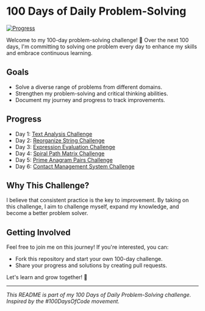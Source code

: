 # 100 Days of Daily Problem-Solving

[![Progress](https://img.shields.io/badge/Progress-5%25-brightgreen)]()

Welcome to my 100-day problem-solving challenge! 🚀 Over the next 100 days, I'm committing to solving one problem every day to enhance my skills and embrace continuous learning.

## Goals

- Solve a diverse range of problems from different domains.
- Strengthen my problem-solving and critical thinking abilities.
- Document my journey and progress to track improvements.

## Progress

- Day 1: [Text Analysis Challenge](https://github.com/Manikanta-009/100_Days_of_Code/blob/main/Day1_Text_Analysis.py)
- Day 2: [Reorganize String Challenge](https://github.com/Manikanta-009/100_Days_of_Code/blob/main/Day2_Reorganize_String.py)
- Day 3: [Expression Evaluation Challenge](https://github.com/Manikanta-009/100_Days_of_Code/blob/main/Day3_Expression_Evaluator.py)
- Day 4: [Spiral Path Matrix Challenge](https://github.com/Manikanta-009/100_Days_of_Code/blob/main/Day4_Spiral_Path_Matrix_Challenge.py)
- Day 5: [Prime Anagram Pairs Challenge](https://github.com/Manikanta-009/100_Days_of_Code/blob/main/Day5_Prime_Anagram_Pairs.py)
- Day 6: [Contact Management System Challenge](https://github.com/Manikanta-009/100_Days_of_Code/blob/main/Day6_Contact_Book.py)

## Why This Challenge?

I believe that consistent practice is the key to improvement. By taking on this challenge, I aim to challenge myself, expand my knowledge, and become a better problem solver.

## Getting Involved

Feel free to join me on this journey! If you're interested, you can:

- Fork this repository and start your own 100-day challenge.
- Share your progress and solutions by creating pull requests.

Let's learn and grow together! 🌱

---

_This README is part of my 100 Days of Daily Problem-Solving challenge. Inspired by the #100DaysOfCode movement._
